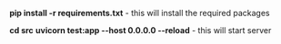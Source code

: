 **pip install -r requirements.txt**
      - this will install the required packages

**cd src**
**uvicorn test:app --host 0.0.0.0 --reload**
    - this will start server